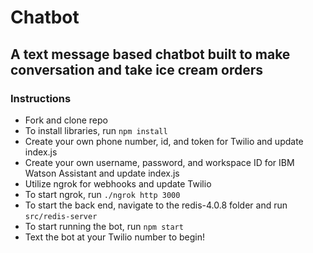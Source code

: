 # Chatbot

## A text message based chatbot built to make conversation and take ice cream orders

### Instructions
* Fork and clone repo
* To install libraries, run `npm install`
* Create your own phone number, id, and token for Twilio and update index.js
* Create your own username, password, and workspace ID for IBM Watson Assistant and update index.js
* Utilize ngrok for webhooks and update Twilio
* To start ngrok, run `./ngrok http 3000`
* To start the back end, navigate to the redis-4.0.8 folder and run `src/redis-server`
* To start running the bot, run `npm start`
* Text the bot at your Twilio number to begin!
